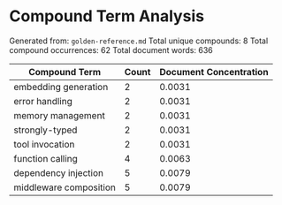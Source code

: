 # Compound Term Analysis

Generated from: `golden-reference.md`
Total unique compounds: 8
Total compound occurrences: 62
Total document words: 636

| Compound Term | Count | Document Concentration |
|---------------|-------|------------------------|
| embedding generation | 2 | 0.0031 |
| error handling | 2 | 0.0031 |
| memory management | 2 | 0.0031 |
| strongly-typed | 2 | 0.0031 |
| tool invocation | 2 | 0.0031 |
| function calling | 4 | 0.0063 |
| dependency injection | 5 | 0.0079 |
| middleware composition | 5 | 0.0079 |
